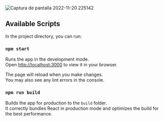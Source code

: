 ![Captura de pantalla 2022-11-20 225142](https://user-images.githubusercontent.com/73798412/202969678-5a37a512-43e9-48b7-9515-a15048c224d2.jpg)




## Available Scripts

In the project directory, you can run:

### `npm start`

Runs the app in the development mode.\
Open [http://localhost:3000](http://localhost:3000) to view it in your browser.

The page will reload when you make changes.\
You may also see any lint errors in the console.

### `npm run build`

Builds the app for production to the `build` folder.\
It correctly bundles React in production mode and optimizes the build for the best performance.


